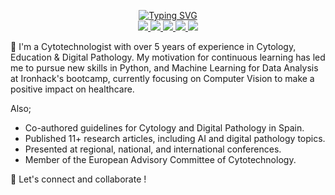 <p align="center">
<a href="https://git.io/typing-svg"><img src="https://readme-typing-svg.demolab.com?font=Fira+Code&size=15&duration=1500&pause=1000&center=true&vCenter=true&multiline=true&width=435&lines=Isidre+Munn%C3%A9-Bertran;Cytotechnologist+%7C+Professor" alt="Typing SVG" /></a>
<br/>

<a href="https://www.linkedin.com/in/isi-mube/">
    <img src="https://img.shields.io/badge/-LinkedIn-blue">
</a>  
<a href="https://www.researchgate.net/profile/Isidre_Munne-Bertran">
    <img src="https://img.shields.io/badge/-ResearchGate-orange">
</a>  
<a href="https://twitter.com/isi_mube">
    <img src="https://img.shields.io/badge/-Twitter%20-informational">
</a>
<a href="https://medium.com/@ap.isidre">
    <img src="https://img.shields.io/badge/-Medium-blueviolet">
</a>
<a href="https://www.instagram.com/random.cytology/">
    <img src='https://img.shields.io/badge/-Instagram-red'>
</a>
  
<br/> 

<!-- <a href="https://github.com/isi-mube">
    <img src="https://github-readme-stats.vercel.app/api?username=isi-mube&show_icons=true&count_private=true&show_icons=true&hide_border=true&hide_title=true&card_width=300px&hide_rank=true&bg_color=00000000&theme=dracula">
</a> -->

</p>

💬 I'm a Cytotechnologist with over 5 years of experience in Cytology, Education & Digital Pathology. My motivation for continuous learning has led me to pursue new skills in Python, and Machine Learning for Data Analysis at Ironhack's bootcamp, currently focusing on Computer Vision to make a positive impact on healthcare.

Also;

- Co-authored guidelines for Cytology and Digital Pathology in Spain.
- Published 11+ research articles, including AI and digital pathology topics.
- Presented at regional, national, and international conferences.
- Member of the European Advisory Committee of Cytotechnology.


🤝 Let's connect and collaborate !
